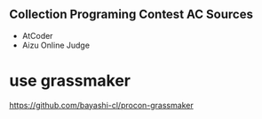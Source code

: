 ## Collection Programing Contest AC Sources
- AtCoder
- Aizu Online Judge  

# use grassmaker
https://github.com/bayashi-cl/procon-grassmaker
